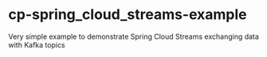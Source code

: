 # cp-spring_cloud_streams-example

Very simple example to demonstrate Spring Cloud Streams exchanging data with Kafka topics
